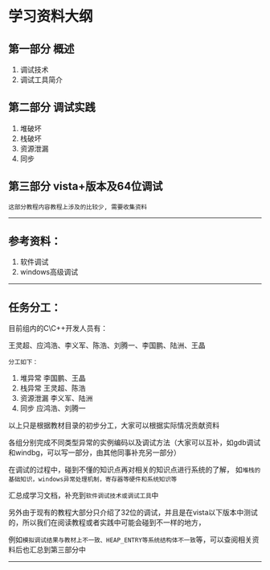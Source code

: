 # 学习资料大纲

## 第一部分 概述

1. 调试技术
2. 调试工具简介


## 第二部分 调试实践

1. 堆破坏
2. 栈破坏
3. 资源泄漏
4. 同步

## 第三部分 vista+版本及64位调试
`这部分教程内容教程上涉及的比较少, 需要收集资料`



----------------

## 参考资料：
1. 软件调试
2. windows高级调试

----------------

## 任务分工：
目前组内的C\C++开发人员有：

王灵超、应鸿浩、李义军、陈浩、刘腾一、李国鹏、陆洲、王晶

`分工如下：`

1. 堆异常      李国鹏、王晶 
2. 栈异常      王灵超、陈浩
3. 资源泄漏    李义军、陆洲
4. 同步        应鸿浩、刘腾一

以上只是根据教材目录的初步分工，大家可以根据实际情况贡献资料

各组分别完成不同类型异常的实例编码以及调试方法（大家可以互补，如gdb调试和windbg，可以写一部分，由其他同事补充另一部分）

在调试的过程中，碰到不懂的知识点再对相关的知识点进行系统的了解，
如`堆栈的基础知识，windows异常处理机制，寄存器等硬件和系统知识等`

汇总成学习文档，补充到`软件调试技术或调试工具`中

另外由于现有的教程大部分只介绍了32位的调试，并且是在vista以下版本中测试的，所以我们在阅读教程或者实践中可能会碰到不一样的地方，

例如`模拟调试结果与教材上不一致、HEAP_ENTRY等系统结构体不一致`等，可以查阅相关资料后也汇总到第三部分中

------------

